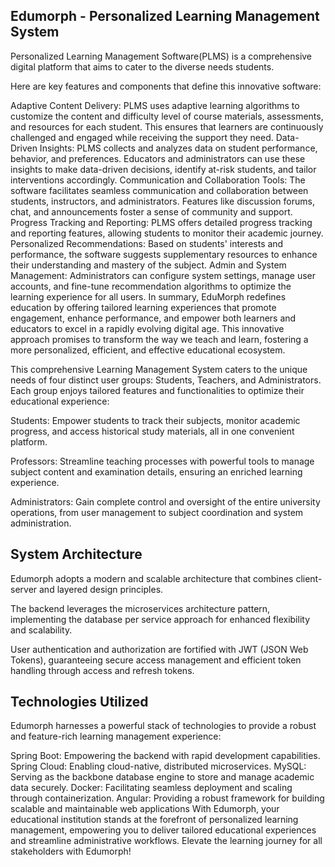 ## Edumorph - Personalized Learning Management System
Personalized Learning Management Software(PLMS) is a comprehensive digital platform that aims to cater to the diverse needs students.

Here are key features and components that define this innovative software:

Adaptive Content Delivery: PLMS uses adaptive learning algorithms to customize the content and difficulty level of course materials, assessments, and resources for each student. This ensures that learners are continuously challenged and engaged while receiving the support they need.
Data-Driven Insights: PLMS collects and analyzes data on student performance, behavior, and preferences. Educators and administrators can use these insights to make data-driven decisions, identify at-risk students, and tailor interventions accordingly.
Communication and Collaboration Tools: The software facilitates seamless communication and collaboration between students, instructors, and administrators. Features like discussion forums, chat, and announcements foster a sense of community and support.
Progress Tracking and Reporting: PLMS offers detailed progress tracking and reporting features, allowing students to monitor their academic journey.
Personalized Recommendations: Based on students' interests and performance, the software suggests supplementary resources to enhance their understanding and mastery of the subject.
Admin and System Management: Administrators can configure system settings, manage user accounts, and fine-tune recommendation algorithms to optimize the learning experience for all users.
In summary, EduMorph redefines education by offering tailored learning experiences that promote engagement, enhance performance, and empower both learners and educators to excel in a rapidly evolving digital age. This innovative approach promises to transform the way we teach and learn, fostering a more personalized, efficient, and effective educational ecosystem.

This comprehensive Learning Management System caters to the unique needs of four distinct user groups: Students, Teachers, and Administrators. Each group enjoys tailored features and functionalities to optimize their educational experience:

Students: Empower students to track their subjects, monitor academic progress, and access historical study materials, all in one convenient platform.

Professors: Streamline teaching processes with powerful tools to manage subject content and examination details, ensuring an enriched learning experience.

Administrators: Gain complete control and oversight of the entire university operations, from user management to subject coordination and system administration.

## System Architecture
Edumorph adopts a modern and scalable architecture that combines client-server and layered design principles.

The backend leverages the microservices architecture pattern, implementing the database per service approach for enhanced flexibility and scalability.

User authentication and authorization are fortified with JWT (JSON Web Tokens), guaranteeing secure access management and efficient token handling through access and refresh tokens.

## Technologies Utilized
Edumorph harnesses a powerful stack of technologies to provide a robust and feature-rich learning management experience:

Spring Boot: Empowering the backend with rapid development capabilities.
Spring Cloud: Enabling cloud-native, distributed microservices.
MySQL: Serving as the backbone database engine to store and manage academic data securely.
Docker: Facilitating seamless deployment and scaling through containerization.
Angular: Providing a robust framework for building scalable and maintainable web applications
With Edumorph, your educational institution stands at the forefront of personalized learning management, empowering you to deliver tailored educational experiences and streamline administrative workflows. Elevate the learning journey for all stakeholders with Edumorph!
